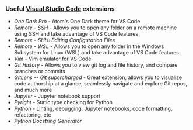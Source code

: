 ### Useful [Visual Studio Code](https://code.visualstudio.com/) extensions

* *One Dark Pro* - Atom's One Dark theme for VS Code
* *Remote - SSH* - Allows you to open any folder on a remote machine using SSH and take advantage of VS Code features
* *Remote - SHH: Editing Configuration Files*
* *Remote - WSL* - Allows you to open any folder in the Windows Subsystem for Linux (WSL) and take advantage of VS Code features
* *Vim* - Vim emulator for VS Code
* *Git History* - Allows you to view git log and file history, and compare branches or commits
* *GitLens -- Git supercharged* - Great extension, allows you to visualize code authorship at a glance, seamlessly navigate and explore Git repos, and much more
* *Jupyter* - Jupyter notebook support
* *Pyright* - Static type checking for Python
* *Python* - Linting, debugging, Jupyter notebooks, code formatting, refactoring, etc
* *Python Docstring Generator*
